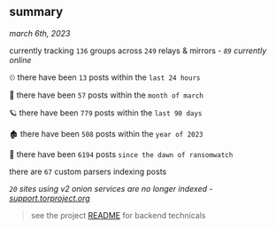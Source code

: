 
## summary
_march 6th, 2023_

currently tracking `136` groups across `249` relays & mirrors - _`89` currently online_

⏲ there have been `13` posts within the `last 24 hours`

🦈 there have been `57` posts within the `month of march`

🪐 there have been `779` posts within the `last 90 days`

🏚 there have been `508` posts within the `year of 2023`

🦕 there have been `6194` posts `since the dawn of ransomwatch`

there are `67` custom parsers indexing posts

_`20` sites using v2 onion services are no longer indexed - [support.torproject.org](https://support.torproject.org/onionservices/v2-deprecation/)_

> see the project [README](https://github.com/joshhighet/ransomwatch#ransomwatch--) for backend technicals
